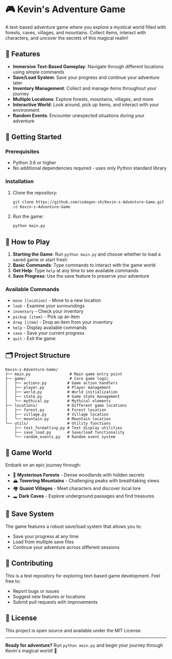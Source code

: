 # 🎮 Kevin's Adventure Game

A text-based adventure game where you explore a mystical world filled with forests, caves, villages, and mountains. Collect items, interact with characters, and uncover the secrets of this magical realm!

## 🌟 Features

- **Immersive Text-Based Gameplay**: Navigate through different locations using simple commands
- **Save/Load System**: Save your progress and continue your adventure later
- **Inventory Management**: Collect and manage items throughout your journey
- **Multiple Locations**: Explore forests, mountains, villages, and more
- **Interactive World**: Look around, pick up items, and interact with your environment
- **Random Events**: Encounter unexpected situations during your adventure

## 🚀 Getting Started

### Prerequisites

- Python 3.6 or higher
- No additional dependencies required - uses only Python standard library

### Installation

1. Clone the repository:
   ```bash
   git clone https://github.com/codegen-sh/Kevin-s-Adventure-Game.git
   cd Kevin-s-Adventure-Game
   ```

2. Run the game:
   ```bash
   python main.py
   ```

## 🎯 How to Play

1. **Starting the Game**: Run `python main.py` and choose whether to load a saved game or start fresh
2. **Basic Commands**: Type commands to interact with the game world
3. **Get Help**: Type `help` at any time to see available commands
4. **Save Progress**: Use the save feature to preserve your adventure

### Available Commands

- `move [location]` - Move to a new location
- `look` - Examine your surroundings
- `inventory` - Check your inventory
- `pickup [item]` - Pick up an item
- `drop [item]` - Drop an item from your inventory
- `help` - Display available commands
- `save` - Save your current progress
- `quit` - Exit the game

## 🗂️ Project Structure

```
Kevin-s-Adventure-Game/
├── main.py                 # Main game entry point
├── game/                   # Core game logic
│   ├── actions.py         # Game action handlers
│   ├── player.py          # Player management
│   ├── world.py           # World initialization
│   ├── state.py           # Game state management
│   └── mythical.py        # Mythical elements
├── locations/             # Different game locations
│   ├── forest.py          # Forest location
│   ├── village.py         # Village location
│   └── mountain.py        # Mountain location
└── utils/                 # Utility functions
    ├── text_formatting.py # Text display utilities
    ├── save_load.py       # Save/load functionality
    └── random_events.py   # Random event system
```

## 🎨 Game World

Embark on an epic journey through:
- 🌲 **Mysterious Forests** - Dense woodlands with hidden secrets
- 🏔️ **Towering Mountains** - Challenging peaks with breathtaking views
- 🏘️ **Quaint Villages** - Meet characters and discover local lore
- 🕳️ **Dark Caves** - Explore underground passages and find treasures

## 💾 Save System

The game features a robust save/load system that allows you to:
- Save your progress at any time
- Load from multiple save files
- Continue your adventure across different sessions

## 🤝 Contributing

This is a test repository for exploring text-based game development. Feel free to:
- Report bugs or issues
- Suggest new features or locations
- Submit pull requests with improvements

## 📝 License

This project is open source and available under the MIT License.

---

**Ready for adventure?** Run `python main.py` and begin your journey through Kevin's magical world! 🌟

